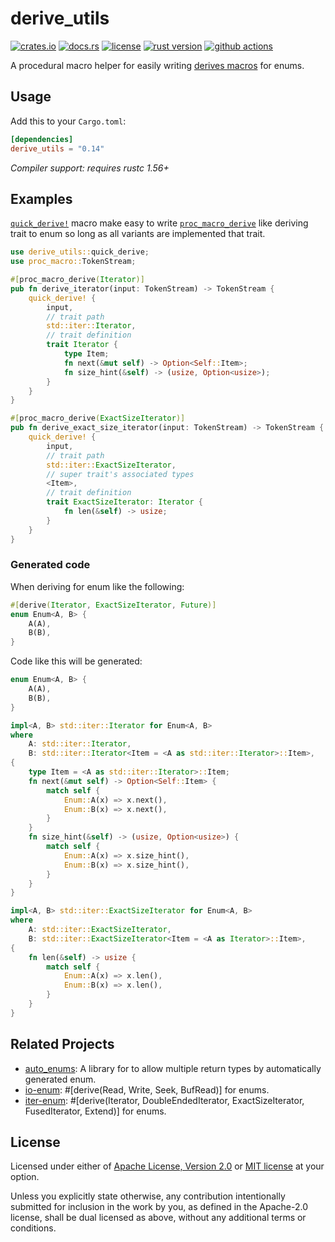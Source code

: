 # derive_utils

[![crates.io](https://img.shields.io/crates/v/derive_utils?style=flat-square&logo=rust)](https://crates.io/crates/derive_utils)
[![docs.rs](https://img.shields.io/badge/docs.rs-derive__utils-blue?style=flat-square&logo=docs.rs)](https://docs.rs/derive_utils)
[![license](https://img.shields.io/badge/license-Apache--2.0_OR_MIT-blue?style=flat-square)](#license)
[![rust version](https://img.shields.io/badge/rustc-1.56+-blue?style=flat-square&logo=rust)](https://www.rust-lang.org)
[![github actions](https://img.shields.io/github/actions/workflow/status/taiki-e/derive_utils/ci.yml?branch=main&style=flat-square&logo=github)](https://github.com/taiki-e/derive_utils/actions)

A procedural macro helper for easily writing [derives macros][proc-macro-derive] for enums.

## Usage

Add this to your `Cargo.toml`:

```toml
[dependencies]
derive_utils = "0.14"
```

*Compiler support: requires rustc 1.56+*

## Examples

[`quick_derive!`] macro make easy to write [`proc_macro_derive`][proc-macro-derive]
like deriving trait to enum so long as all variants are implemented that trait.

```rust
use derive_utils::quick_derive;
use proc_macro::TokenStream;

#[proc_macro_derive(Iterator)]
pub fn derive_iterator(input: TokenStream) -> TokenStream {
    quick_derive! {
        input,
        // trait path
        std::iter::Iterator,
        // trait definition
        trait Iterator {
            type Item;
            fn next(&mut self) -> Option<Self::Item>;
            fn size_hint(&self) -> (usize, Option<usize>);
        }
    }
}

#[proc_macro_derive(ExactSizeIterator)]
pub fn derive_exact_size_iterator(input: TokenStream) -> TokenStream {
    quick_derive! {
        input,
        // trait path
        std::iter::ExactSizeIterator,
        // super trait's associated types
        <Item>,
        // trait definition
        trait ExactSizeIterator: Iterator {
            fn len(&self) -> usize;
        }
    }
}
```

### Generated code

When deriving for enum like the following:

```rust
#[derive(Iterator, ExactSizeIterator, Future)]
enum Enum<A, B> {
    A(A),
    B(B),
}
```

Code like this will be generated:

```rust
enum Enum<A, B> {
    A(A),
    B(B),
}

impl<A, B> std::iter::Iterator for Enum<A, B>
where
    A: std::iter::Iterator,
    B: std::iter::Iterator<Item = <A as std::iter::Iterator>::Item>,
{
    type Item = <A as std::iter::Iterator>::Item;
    fn next(&mut self) -> Option<Self::Item> {
        match self {
            Enum::A(x) => x.next(),
            Enum::B(x) => x.next(),
        }
    }
    fn size_hint(&self) -> (usize, Option<usize>) {
        match self {
            Enum::A(x) => x.size_hint(),
            Enum::B(x) => x.size_hint(),
        }
    }
}

impl<A, B> std::iter::ExactSizeIterator for Enum<A, B>
where
    A: std::iter::ExactSizeIterator,
    B: std::iter::ExactSizeIterator<Item = <A as Iterator>::Item>,
{
    fn len(&self) -> usize {
        match self {
            Enum::A(x) => x.len(),
            Enum::B(x) => x.len(),
        }
    }
}
```

## Related Projects

- [auto_enums]: A library for to allow multiple return types by automatically generated enum.
- [io-enum]: \#\[derive(Read, Write, Seek, BufRead)\] for enums.
- [iter-enum]: \#\[derive(Iterator, DoubleEndedIterator, ExactSizeIterator, FusedIterator, Extend)\] for enums.

[`quick_derive!`]: https://docs.rs/derive_utils/0.12/derive_utils/macro.quick_derive.html
[auto_enums]: https://github.com/taiki-e/auto_enums
[io-enum]: https://github.com/taiki-e/io-enum
[iter-enum]: https://github.com/taiki-e/iter-enum
[proc-macro-derive]: https://doc.rust-lang.org/reference/procedural-macros.html#derive-macros

## License

Licensed under either of [Apache License, Version 2.0](LICENSE-APACHE) or
[MIT license](LICENSE-MIT) at your option.

Unless you explicitly state otherwise, any contribution intentionally submitted
for inclusion in the work by you, as defined in the Apache-2.0 license, shall
be dual licensed as above, without any additional terms or conditions.
